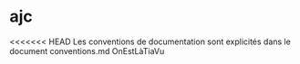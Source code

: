 # ajc
<<<<<<< HEAD
Les conventions de documentation sont explicités dans le document conventions.md
OnEstLàTiaVu

